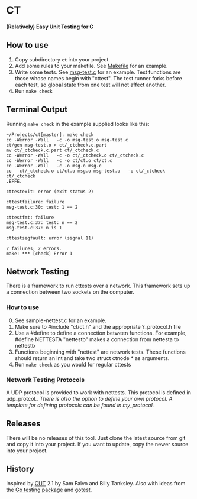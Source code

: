 # CT

**(Relatively) Easy Unit Testing for C**

## How to use

1. Copy subdirectory `ct` into your project.
2. Add some rules to your makefile. See [Makefile][] for an example.
3. Write some tests. See [msg-test.c][] for an example.
   Test functions are those whose names begin with "cttest".
   The test runner forks before each test, so global state
   from one test will not affect another.
4. Run `make check`

## Terminal Output

Running `make check` in the example supplied looks like this:

```
~/Projects/ct[master]: make check
cc -Werror -Wall   -c -o msg-test.o msg-test.c
ct/gen msg-test.o > ct/_ctcheck.c.part
mv ct/_ctcheck.c.part ct/_ctcheck.c
cc -Werror -Wall   -c -o ct/_ctcheck.o ct/_ctcheck.c
cc -Werror -Wall   -c -o ct/ct.o ct/ct.c
cc -Werror -Wall   -c -o msg.o msg.c
cc   ct/_ctcheck.o ct/ct.o msg.o msg-test.o   -o ct/_ctcheck
ct/_ctcheck
.EFFE.

cttestexit: error (exit status 2)

cttestfailure: failure
msg-test.c:30: test: 1 == 2

cttestfmt: failure
msg-test.c:37: test: n == 2
msg-test.c:37: n is 1

cttestsegfault: error (signal 11)

2 failures; 2 errors.
make: *** [check] Error 1
```

## Network Testing

There is a framework to run cttests over a network. This framework sets up a connection between two sockets on the computer.

### How to use

0. See sample-nettest.c for an example.
1. Make sure to #include "ct/ct.h" and the appropriate ?_protocol.h file
2. Use a #define to define a connection between functions. 
    For example, #define NETTESTA "nettestb" makes a connection from nettesta to nettestb
3. Functions beginning with "nettest" are network tests. These functions should return an int and take two struct ctnode * as arguments.
4. Run `make check` as you would for regular cttests

### Network Testing Protocols

A UDP protocol is provided to work with nettests. This protocol is defined in udp_protcol.*. There is also the option to define your own protocol. A template for defining protocols can be found in my_protocol.*

## Releases

There will be no releases of this tool. Just clone the latest source from git
and copy it into your project. If you want to update, copy the newer source
into your project.

## History

Inspired by [CUT][] 2.1 by Sam Falvo and Billy Tanksley.
Also with ideas from the [Go testing package][gotesting] and [gotest][].

[CUT]: http://falvotech.com/content/cut/
[Makefile]: https://github.com/kr/ct/blob/master/Makefile
[msg-test.c]: https://github.com/kr/ct/blob/master/msg-test.c
[gotesting]: http://golang.org/pkg/testing/
[gotest]: http://golang.org/cmd/gotest/
